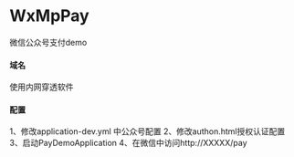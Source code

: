 # WxMpPay
微信公众号支付demo

#### 域名
使用内网穿透软件
#### 配置
1、修改application-dev.yml 中公众号配置
2、修改authon.html授权认证配置
3、启动PayDemoApplication
4、在微信中访问http://XXXXX/pay
